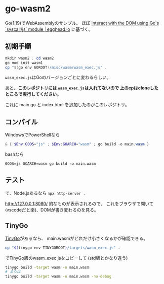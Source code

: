 # go-wasm2

Go(1.19)でWebAssemblyのサンプル。
ほぼ
[Interact with the DOM using Go's \`syscall/js\` module | egghead.io](https://egghead.io/lessons/go-interact-with-the-dom-using-go-s-syscall-js-module)
に基づく。

## 初期手順

```powershell
mkdir wasm2 ; cd wasm2
go mod init wasm1
cp "$(go env GOROOT)/misc/wasm/wasm_exec.js" .
```
`wasm_exec.js`はGoのバージョンごとに変わるらしい。

あと、**このレポジトリには `wasm_exec.js`は入れてないので
上のcpはcloneしたところで実行してください。**

これに main.go と index.html を追加したのがこのレポジトリ。

## コンパイル

WindowsでPowerShellなら
```powershell
& { $Env:GOOS="js" ; $Env:GOARCH="wasm" ; go build -o main.wasm }
```

bashなら
```
GOOS=js GOARCH=wasm go build -o main.wasm
```

## テスト

で、Node.jsあるなら `npx http-server .`

http://127.0.0.1:8080/ 的なものが表示されるので、
これをブラウザで開いて(vscodeだと楽)、DOMが書き変わるのを見る。


## TinyGo

[TinyGo](https://tinygo.org/getting-started/install/)があるなら、
main.wasmがどれだけ小さくなるかが確認できる。

```bash
cp "$(tinygo env TINYGOROOT)/targets/wasm_exec.js" .
```
でTinyGo版のwasm_exec.jsをコピーして (std版とかなり違う)

```bash
tinygo build -target wasm -o main.wasm
# または
tinygo build -target wasm -o main.wasm -no-debug
```
